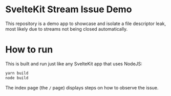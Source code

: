 SvelteKit Stream Issue Demo
===========================

This repository is a demo app to showcase and isolate a file descriptor leak, most likely due to streams not being closed automatically.

How to run
==========

This is built and run just like any SvelteKit app that uses NodeJS:

```bash
yarn build
node build
```

The index page (the `/` page) displays steps on how to observe the issue.
